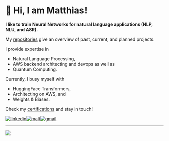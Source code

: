 <!--Inspiration / source: https://github.com/Gladiator07-->
# 👋 Hi, I am Matthias!

**I like to train Neural Networks for natural language applications (NLP, NLU, and ASR).**

My [repositories](https://github.com/matthiasdroth?tab=repositories) give an overview of past, current, and planned projects.

I provide expertise in
- Natural Language Processing,
- AWS backend architecting and devops as well as
- Quantum Computing.

Currently, I busy myself with
- HuggingFace Transformers,
- Architecting on AWS, and
- Weights & Biases.

Check my <a target="_blank" href="https://matthiasdroth.github.io/">certifications</a> and stay in touch!

<a target="_blank" href="https://www.linkedin.com/in/matthias-droth/"><img src="https://img.shields.io/badge/LinkedIn-0077B5?style=for-the-badge&logo=linkedin&logoColor=white" alt="linkedin"></a><a target="_blank" href="https://www.malt.de/profile/matthiasdroth"><img src="https://grade-calc-bucket.s3.eu-central-1.amazonaws.com/MALT.svg" alt="malt"></a><a target="_blank" href="mailto:matthias.droth@gmail.com"><img src="https://img.shields.io/badge/Gmail-D14836?style=for-the-badge&logo=gmail&logoColor=white" alt="gmail"></a>

---
![](https://komarev.com/ghpvc/?username=matthiasdroth)

<!---
Tech stack (svg icons): AWS, Python, HuggingFace, PyTorch, W&B, TensorFlow, SVG, and Angular
--->

<!---
matthiasdroth/matthiasdroth is a ✨ special ✨ repository because its `README.md` (this file) appears on your GitHub profile.
You can click the Preview link to take a look at your changes.
--->
